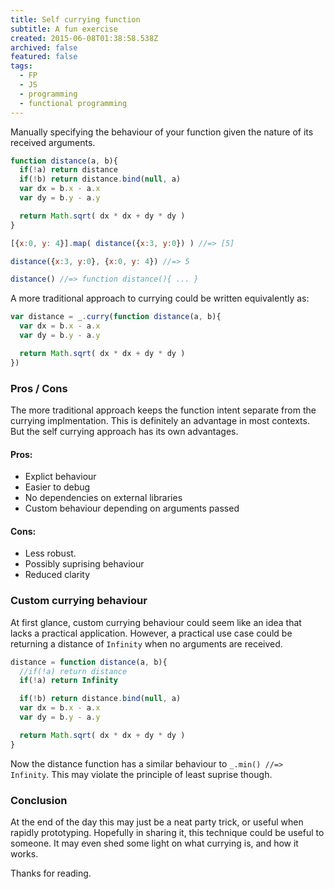 ```yaml
---
title: Self currying function
subtitle: A fun exercise
created: 2015-06-08T01:38:58.538Z
archived: false
featured: false
tags:
  - FP
  - JS
  - programming
  - functional programming
---
```


Manually specifying the behaviour of your function given the nature of its received arguments.

```js
function distance(a, b){
  if(!a) return distance
  if(!b) return distance.bind(null, a)
  var dx = b.x - a.x
  var dy = b.y - a.y

  return Math.sqrt( dx * dx + dy * dy )
}

[{x:0, y: 4}].map( distance({x:3, y:0}) ) //=> [5]

distance({x:3, y:0}, {x:0, y: 4}) //=> 5

distance() //=> function distance(){ ... }
```

A more traditional approach to currying could be written equivalently as:

```js
var distance = _.curry(function distance(a, b){
  var dx = b.x - a.x
  var dy = b.y - a.y

  return Math.sqrt( dx * dx + dy * dy )
})
```

### Pros / Cons

The more traditional approach keeps the function intent separate from the currying implmentation.  This is definitely an advantage in most contexts.  But the self currying approach has its own advantages.

#### Pros:

- Explict behaviour
- Easier to debug
- No dependencies on external libraries
- Custom behaviour depending on arguments passed

#### Cons:

- Less robust.
- Possibly suprising behaviour
- Reduced clarity

### Custom currying behaviour

At first glance, custom currying behaviour could seem like an idea that lacks a practical application.
However, a practical use case could be returning a distance of `Infinity` when no arguments are received.

```js
distance = function distance(a, b){
  //if(!a) return distance
  if(!a) return Infinity

  if(!b) return distance.bind(null, a)
  var dx = b.x - a.x
  var dy = b.y - a.y

  return Math.sqrt( dx * dx + dy * dy )
}
```

Now the distance function has a similar behaviour to `_.min() //=> Infinity`.  This may violate the principle of least suprise though.

### Conclusion

At the end of the day this may just be a neat party trick, or useful when rapidly prototyping.  Hopefully in sharing it, this technique could be useful to someone.  It may even shed some light on what currying is, and how it works.

Thanks for reading.
